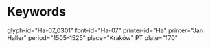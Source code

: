 # Keywords
glyph-id="Ha-07_0301"
font-id="Ha-07"
printer-id="Ha"
printer="Jan Haller"
period="1505–1525"
place="Kraków"
PT plate="170"
